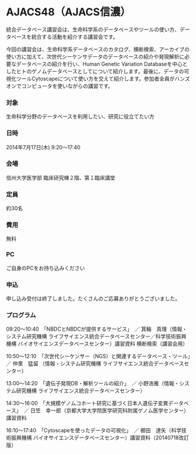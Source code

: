# AJACS48（AJACS信濃）

統合データベース講習会は、生命科学系のデータベースやツールの使い方、データベースを統合する活動を紹介する講習会です。

今回の講習会は、生命科学系データベースのカタログ、横断検索、アーカイブの使い方に加えて、次世代シーケンサデータのデータベースの紹介や発現解析に必要なデータベースの紹介を行い、Human Genetic Variation Databaseを中心としたヒトのゲノムデータベースとしてについて紹介します。最後に、データの可視化ツールCytoscapeについて使い方を交えて紹介します。参加者全員がハンズオンでコンピュータを使いながらの講習です。

### 対象
生命科学分野のデータベースを利用したい、研究に役立てたい方
### 日時
2014年7月17日(木) 9:20～17:40　
### 会場
信州大学医学部 臨床研究棟２階、第１臨床講堂

### 定員
約30名
### 費用
無料
### PC
ご自身のPCをお持ち込みください
### 申込
申し込み受付は終了しました。たくさんのご応募ありがとうございました。

### プログラム
09:20～10:40　「NBDCとNBDCが提供するサービス」　／ 箕輪　真理（情報・システム研究機構 ライフサイエンス統合データベースセンター／科学技術振興機構 バイオサイエンスデータベースセンター）講習資料 横断検索（講習会用）

10:50～12:10　「次世代シーケンサー（NGS）と関連するデータベース・ツール」　／ 仲里　猛留 （情報・システム研究機構 ライフサイエンス統合データベースセンター）

13:00～14:20　「遺伝子発現DB・解析ツールの紹介」　／ 小野浩雅（情報・システム研究機構 ライフサイエンス統合データベースセンター）

14:30～16:00　「大規模ゲノムコホート研究に基づく日本人遺伝子変異データベース」　／ 日笠　幸一郎（京都大学大学院医学研究科附属ゲノム医学センター）講習資料

16:10～17:40　「Cytoscapeを使ったデータの可視化」　／ 櫛田　達矢（科学技術振興機構 バイオサイエンスデータベースセンター）講習資料（20140718改訂版）
